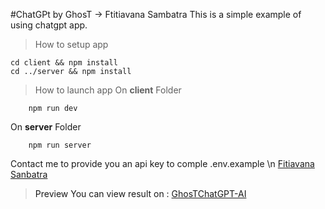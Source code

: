 #ChatGPt by GhosT -> Ftitiavana Sambatra
This is a simple example of using chatgpt app.
>How to setup app
```shell
cd client && npm install
cd ../server && npm install
```
>How to launch app
On <b>client</b> Folder
```shell
    npm run dev
```
On <b>server</b> Folder
```shell
    npm run server
```
Contact me to provide you an api key to comple .env.example \n
<a href="https://www.facebook.com/profile.php?id=100009485341149">Fitiavana Sanbatra<a/>

>Preview
You can view result on : <a href="https://chatgpt-ai-by-ghost.vercel.app/">GhosTChatGPT-AI<a/>